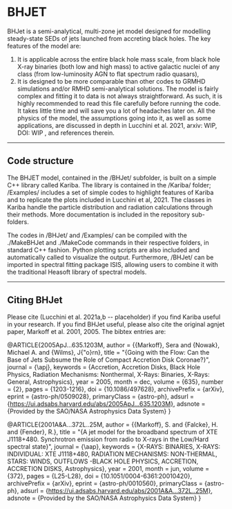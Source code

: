 # BHJET

BHJet is a semi-analytical, multi-zone jet model designed for modelling steady-state SEDs of jets launched from accreting black holes. The key features of the model are: 
1) It is applicable across the entire black hole mass scale, from black hole X-ray binaries (both low and high mass) to active galactic nuclei of any class (from low-luminosity AGN to flat spectrum radio quasars),
2) It is designed to be more comparable than other codes to GRMHD simulations and/or RMHD semi-analytical solutions.
The model is fairly complex and fitting it to data is not always straightforward. As such, it is highly recommended to read this file carefully before running the code. It takes little time and will save you a lot of headaches later on. 
All the physics of the model, the assumptions going into it, as well as some applications, are discussed in depth in Lucchini et al. 2021, arxiv: WIP, DOI: WIP , and references therein.

---------------------------------------------------------------------------------------------------------------------------------------

## Code structure

The BHJET model, contained in the /BHJet/ subfolder, is built on a simple C++ library called Kariba. The library is contained in the /Kariba/ folder; /Examples/ includes a set of simple codes to highlight features of Kariba and to replicate the plots included in Lucchini et al, 2021. The classes in Kariba handle the particle distribution and radiation calculations through their methods. More documentation is included in the repository sub-folders. 

The codes in /BHJet/ and /Examples/ can be compiled with the ./MakeBHJet and ./MakeCode commands in their respective folders, in standard C++ fashion. Python plotting scripts are also included and automatically called to visualize the output. Furthermore, /BHJet/ can be imported in spectral fitting package ISIS, allowing users to combine it with the traditional Heasoft library of spectral models.

---------------------------------------------------------------------------------------------------------------------------------------

## Citing BHJet

Please cite (Lucchini et al. 2021a,b -- placeholder) if you find Kariba useful in your research. If you find BHJet useful, please also cite the original agnjet paper, Markoff et al. 2001, 2005. The bibtex entries are:

@ARTICLE{2005ApJ...635.1203M,
       author = {{Markoff}, Sera and {Nowak}, Michael A. and {Wilms}, J{\"o}rn},
        title = "{Going with the Flow: Can the Base of Jets Subsume the Role of Compact Accretion Disk Coronae?}",
      journal = {\apj},
     keywords = {Accretion, Accretion Disks, Black Hole Physics, Radiation Mechanisms: Nonthermal, X-Rays: Binaries, X-Rays: General, Astrophysics},
         year = 2005,
        month = dec,
       volume = {635},
       number = {2},
        pages = {1203-1216},
          doi = {10.1086/497628},
archivePrefix = {arXiv},
       eprint = {astro-ph/0509028},
 primaryClass = {astro-ph},
       adsurl = {https://ui.adsabs.harvard.edu/abs/2005ApJ...635.1203M},
      adsnote = {Provided by the SAO/NASA Astrophysics Data System}
}

@ARTICLE{2001A&A...372L..25M,
       author = {{Markoff}, S. and {Falcke}, H. and {Fender}, R.},
        title = "{A jet model for the broadband spectrum of XTE J1118+480. Synchrotron emission from radio to X-rays in the Low/Hard spectral state}",
      journal = {\aap},
     keywords = {X-RAYS: BINARIES, X-RAYS: INDIVIDUAL: XTE J1118+480, RADIATION MECHANISMS: NON-THERMAL, STARS: WINDS, OUTFLOWS -BLACK HOLE PHYSICS, ACCRETION, ACCRETION DISKS, Astrophysics},
         year = 2001,
        month = jun,
       volume = {372},
        pages = {L25-L28},
          doi = {10.1051/0004-6361:20010420},
archivePrefix = {arXiv},
       eprint = {astro-ph/0010560},
 primaryClass = {astro-ph},
       adsurl = {https://ui.adsabs.harvard.edu/abs/2001A&A...372L..25M},
      adsnote = {Provided by the SAO/NASA Astrophysics Data System}
}
